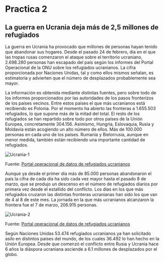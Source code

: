 # Practica 2
## **La guerra en Ucrania deja más de 2,5 millones de refugiados**
La guerra en Ucrania ha provocado que millones de personas hayan tenido que abandonar sus hogares. Desde el pasado 24 de febrero, día en el que las tropas rusas comenzaron el ataque sobre el territorio ucraniano, 2.698.280 personas han escapado del país según los informes del Portal Operacional de la ONU sobre los refugiados ucranianos. La cifra proporcionada por Naciones Unidas, tal y como ellos mismos señalan, es estimatoria y advierten que el número de desplazados probablemente sea mayor.

La información es obtenida mediante distintas fuentes, pero sobre todo de los informes proporcionados por las autoridades de los pasos fronterizos de los países vecinos. Entre estos países el que más ucranianos está recibiendo es Polonia. Por el momento ha abierto las fronteras a 1.655.503 refugiados, lo que supone más de la mitad del total. El resto de los refugiados se han repartido sobre todo por otros países de la Unión Europea, concretamente 304.156. Asimismo, Hungría, Eslovaquia, Rusia y Moldavia están acogiendo un alto número de ellos. Más de 100.000 personas en cada uno de los países. Rumania y Bielorrusia, aunque en menor medida, también están recibiendo una importante cantidad de refugiados. 

![Ucrania-1](https://user-images.githubusercontent.com/99194374/158078583-0c4dce5e-72bf-4ecd-a04a-7802449c63e6.png)

Fuente: [Portal operacional de datos de refugiados ucranianos](http://data2.unhcr.org/es/situations/ukraine)
 
Aunque ya desde el primer día más de 85.000 personas abandonaron el país la cifra de cada día ha sido cada vez mayor hasta el pasado 8 de marzo, que se produjo un descenso en el número de refugiados diarios por primera vez desde el estallido del conflicto. Los días en los que más refugiados cruzaron las distintas fronteras ucranianas han sido los que van de 4 al 8 de este mes. La jornada en la que más ucranianos alcanzaron la frontera fue el 7 de marzo, 206.915 personas. 

![Ucrania-2](https://user-images.githubusercontent.com/99194374/158078617-39621843-0d53-4ebd-bf8b-f69a03d360e7.png)

Fuente: [Portal operacional de datos de refugiados ucranianos](http://data2.unhcr.org/es/situations/ukraine)
 
Según Naciones Unidas 53.474 refugiados ucranianos ya han solicitado asilo en distintos países del mundo, de los cuales 36.492 lo han hecho en la Unión Europea. Desde que comenzó el conflicto entre Rusia y Ucrania hace 6 años la diáspora ucraniana asciende a 6.1 millones de desplazados por el globo. 
